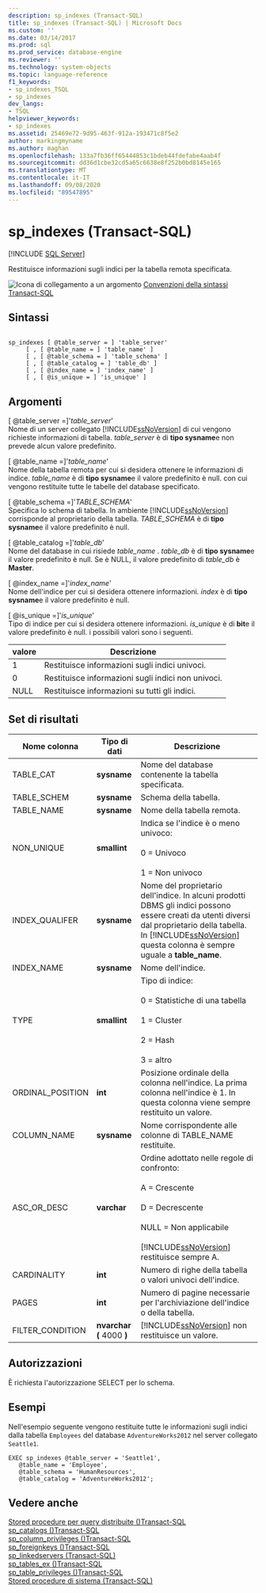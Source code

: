 ```yaml
---
description: sp_indexes (Transact-SQL)
title: sp_indexes (Transact-SQL) | Microsoft Docs
ms.custom: ''
ms.date: 03/14/2017
ms.prod: sql
ms.prod_service: database-engine
ms.reviewer: ''
ms.technology: system-objects
ms.topic: language-reference
f1_keywords:
- sp_indexes_TSQL
- sp_indexes
dev_langs:
- TSQL
helpviewer_keywords:
- sp_indexes
ms.assetid: 25469e72-9d95-463f-912a-193471c8f5e2
author: markingmyname
ms.author: maghan
ms.openlocfilehash: 133a7fb36ff65444853c1bdeb44fdefabe4aab4f
ms.sourcegitcommit: dd36d1cbe32cd5a65c6638e8f252b0bd8145e165
ms.translationtype: MT
ms.contentlocale: it-IT
ms.lasthandoff: 09/08/2020
ms.locfileid: "89547895"
---
```

# <a name="sp_indexes-transact-sql"></a>sp_indexes (Transact-SQL)
[!INCLUDE [SQL Server](../../includes/applies-to-version/sqlserver.md)]

  Restituisce informazioni sugli indici per la tabella remota specificata.  
  
 ![Icona di collegamento a un argomento](../../database-engine/configure-windows/media/topic-link.gif "Icona di collegamento a un argomento") [Convenzioni della sintassi Transact-SQL](../../t-sql/language-elements/transact-sql-syntax-conventions-transact-sql.md)  
  
## <a name="syntax"></a>Sintassi  
  
```  
  
sp_indexes [ @table_server = ] 'table_server'   
     [ , [ @table_name = ] 'table_name' ]   
     [ , [ @table_schema = ] 'table_schema' ]   
     [ , [ @table_catalog = ] 'table_db' ]   
     [ , [ @index_name = ] 'index_name' ]   
     [ , [ @is_unique = ] 'is_unique' ]  
```  
  
## <a name="arguments"></a>Argomenti  
 [ @table_server =]'*table_server*'  
 Nome di un server collegato [!INCLUDE[ssNoVersion](../../includes/ssnoversion-md.md)] di cui vengono richieste informazioni di tabella. *table_server* è di **tipo sysname**e non prevede alcun valore predefinito.  
  
 [ @table_name =]'*table_name*'  
 Nome della tabella remota per cui si desidera ottenere le informazioni di indice. *table_name* è di **tipo sysname**e il valore predefinito è null. con cui vengono restituite tutte le tabelle del database specificato.  
  
 [ @table_schema =]'*TABLE_SCHEMA*'  
 Specifica lo schema di tabella. In ambiente [!INCLUDE[ssNoVersion](../../includes/ssnoversion-md.md)] corrisponde al proprietario della tabella. *TABLE_SCHEMA* è di **tipo sysname**e il valore predefinito è null.  
  
 [ @table_catalog =]'*table_db*'  
 Nome del database in cui risiede *table_name* . *table_db* è di **tipo sysname**e il valore predefinito è null. Se è NULL, il valore predefinito di *table_db* è **Master**.  
  
 [ @index_name =]'*index_name*'  
 Nome dell'indice per cui si desidera ottenere informazioni. *index* è di **tipo sysname**e il valore predefinito è null.  
  
 [ @is_unique =]'*is_unique*'  
 Tipo di indice per cui si desidera ottenere informazioni. *is_unique* è di **bit**e il valore predefinito è null. i possibili valori sono i seguenti.  
  
|valore|Descrizione|  
|-----------|-----------------|  
|1|Restituisce informazioni sugli indici univoci.|  
|0|Restituisce informazioni sugli indici non univoci.|  
|NULL|Restituisce informazioni su tutti gli indici.|  
  
## <a name="result-sets"></a>Set di risultati  
  
|Nome colonna|Tipo di dati|Descrizione|  
|-----------------|---------------|-----------------|  
|TABLE_CAT|**sysname**|Nome del database contenente la tabella specificata.|  
|TABLE_SCHEM|**sysname**|Schema della tabella.|  
|TABLE_NAME|**sysname**|Nome della tabella remota.|  
|NON_UNIQUE|**smallint**|Indica se l'indice è o meno univoco:<br /><br /> 0 = Univoco<br /><br /> 1 = Non univoco|  
|INDEX_QUALIFER|**sysname**|Nome del proprietario dell'indice. In alcuni prodotti DBMS gli indici possono essere creati da utenti diversi dal proprietario della tabella. In [!INCLUDE[ssNoVersion](../../includes/ssnoversion-md.md)] questa colonna è sempre uguale a **table_name**.|  
|INDEX_NAME|**sysname**|Nome dell'indice.|  
|TYPE|**smallint**|Tipo di indice:<br /><br /> 0 = Statistiche di una tabella<br /><br /> 1 = Cluster<br /><br /> 2 = Hash<br /><br /> 3 = altro|  
|ORDINAL_POSITION|**int**|Posizione ordinale della colonna nell'indice. La prima colonna nell'indice è 1. In questa colonna viene sempre restituito un valore.|  
|COLUMN_NAME|**sysname**|Nome corrispondente alle colonne di TABLE_NAME restituite.|  
|ASC_OR_DESC|**varchar**|Ordine adottato nelle regole di confronto:<br /><br /> A = Crescente<br /><br /> D = Decrescente<br /><br /> NULL = Non applicabile<br /><br /> [!INCLUDE[ssNoVersion](../../includes/ssnoversion-md.md)] restituisce sempre A.|  
|CARDINALITY|**int**|Numero di righe della tabella o valori univoci dell'indice.|  
|PAGES|**int**|Numero di pagine necessarie per l'archiviazione dell'indice o della tabella.|  
|FILTER_CONDITION|**nvarchar (** 4000 **)**|[!INCLUDE[ssNoVersion](../../includes/ssnoversion-md.md)] non restituisce un valore.|  
  
## <a name="permissions"></a>Autorizzazioni  
 È richiesta l'autorizzazione SELECT per lo schema.  
  
## <a name="examples"></a>Esempi  
 Nell'esempio seguente vengono restituite tutte le informazioni sugli indici dalla tabella `Employees` del database `AdventureWorks2012` nel server collegato `Seattle1`.  
  
```  
EXEC sp_indexes @table_server = 'Seattle1',   
   @table_name = 'Employee',   
   @table_schema = 'HumanResources',  
   @table_catalog = 'AdventureWorks2012';  
```  
  
## <a name="see-also"></a>Vedere anche  
 [Stored procedure per query distribuite &#40;&#41;Transact-SQL ](../../relational-databases/system-stored-procedures/distributed-queries-stored-procedures-transact-sql.md)   
 [sp_catalogs &#40;&#41;Transact-SQL ](../../relational-databases/system-stored-procedures/sp-catalogs-transact-sql.md)   
 [sp_column_privileges &#40;&#41;Transact-SQL ](../../relational-databases/system-stored-procedures/sp-column-privileges-transact-sql.md)   
 [sp_foreignkeys &#40;&#41;Transact-SQL ](../../relational-databases/system-stored-procedures/sp-foreignkeys-transact-sql.md)   
 [sp_linkedservers &#40;Transact-SQL&#41;](../../relational-databases/system-stored-procedures/sp-linkedservers-transact-sql.md)   
 [sp_tables_ex &#40;&#41;Transact-SQL ](../../relational-databases/system-stored-procedures/sp-tables-ex-transact-sql.md)   
 [sp_table_privileges &#40;&#41;Transact-SQL ](../../relational-databases/system-stored-procedures/sp-table-privileges-transact-sql.md)   
 [Stored procedure di sistema &#40;Transact-SQL&#41;](../../relational-databases/system-stored-procedures/system-stored-procedures-transact-sql.md)  
  
  

